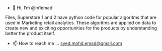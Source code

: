 - 👋 Hi, I’m @m1emad

Files, Superstore 1 and 2 have python code for popular algoritms that are used in Marketing retail analytics. These algoritms are applied on data to create new and exiciting 
opportunities for the products by understanding better the product itself.

- 📫 How to reach me ... syed.mohd.emad@gmail.com

<!---
m1emad/m1emad is a ✨ special ✨ repository because its `README.md` (this file) appears on your GitHub profile.
You can click the Preview link to take a look at your changes.
--->
